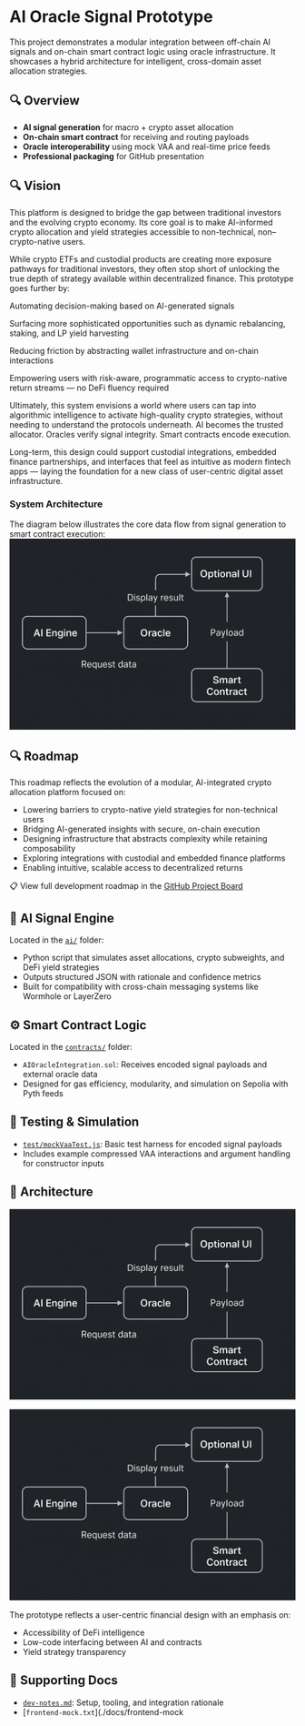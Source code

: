 # AI Oracle Signal Prototype

This project demonstrates a modular integration between off-chain AI signals and on-chain smart contract logic using oracle infrastructure. It showcases a hybrid architecture for intelligent, cross-domain asset allocation strategies.

## 🔍 Overview

- **AI signal generation** for macro + crypto asset allocation  
- **On-chain smart contract** for receiving and routing payloads  
- **Oracle interoperability** using mock VAA and real-time price feeds  
- **Professional packaging** for GitHub presentation

## 🔍 Vision
This platform is designed to bridge the gap between traditional investors and the evolving crypto economy. Its core goal is to make AI-informed crypto allocation and yield strategies accessible to non-technical, non–crypto-native users.

While crypto ETFs and custodial products are creating more exposure pathways for traditional investors, they often stop short of unlocking the true depth of strategy available within decentralized finance. This prototype goes further by:

Automating decision-making based on AI-generated signals

Surfacing more sophisticated opportunities such as dynamic rebalancing, staking, and LP yield harvesting

Reducing friction by abstracting wallet infrastructure and on-chain interactions

Empowering users with risk-aware, programmatic access to crypto-native return streams — no DeFi fluency required

Ultimately, this system envisions a world where users can tap into algorithmic intelligence to activate high-quality crypto strategies, without needing to understand the protocols underneath. AI becomes the trusted allocator. Oracles verify signal integrity. Smart contracts encode execution.

Long-term, this design could support custodial integrations, embedded finance partnerships, and interfaces that feel as intuitive as modern fintech apps — laying the foundation for a new class of user-centric digital asset infrastructure.

### System Architecture
The diagram below illustrates the core data flow from signal generation to smart contract execution:
![System Architecture](docs/architecture-diagram.png)


## 🔍 Roadmap
This roadmap reflects the evolution of a modular, AI-integrated crypto allocation platform focused on:

- Lowering barriers to crypto-native yield strategies for non-technical users  
- Bridging AI-generated insights with secure, on-chain execution  
- Designing infrastructure that abstracts complexity while retaining composability  
- Exploring integrations with custodial and embedded finance platforms  
- Enabling intuitive, scalable access to decentralized returns



📋 View full development roadmap in the [GitHub Project Board](https://github.com/users/artiecrypto/projects/1)




## 🧠 AI Signal Engine

Located in the [`ai/`](./ai) folder:

- Python script that simulates asset allocations, crypto subweights, and DeFi yield strategies
- Outputs structured JSON with rationale and confidence metrics
- Built for compatibility with cross-chain messaging systems like Wormhole or LayerZero

## ⚙️ Smart Contract Logic

Located in the [`contracts/`](./contracts) folder:

- `AIOracleIntegration.sol`: Receives encoded signal payloads and external oracle data
- Designed for gas efficiency, modularity, and simulation on Sepolia with Pyth feeds

## 🧪 Testing & Simulation

- [`test/mockVaaTest.js`](./test/mockVaaTest.js): Basic test harness for encoded signal payloads
- Includes example compressed VAA interactions and argument handling for constructor inputs

## 🧱 Architecture
![System Architecture](./docs/architecture-diagram.png)

![Architecture Diagram](./docs/architecture-diagram.png)

The prototype reflects a user-centric financial design with an emphasis on:
- Accessibility of DeFi intelligence
- Low-code interfacing between AI and contracts
- Yield strategy transparency

## 📄 Supporting Docs

- [`dev-notes.md`](./docs/dev-notes.md): Setup, tooling, and integration rationale
- [`frontend-mock.txt`](./docs/frontend-mock
